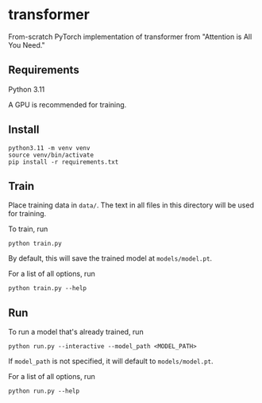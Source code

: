 # transformer

From-scratch PyTorch implementation of transformer from "Attention is All You Need."

## Requirements

Python 3.11

A GPU is recommended for training.

## Install

```
python3.11 -m venv venv
source venv/bin/activate
pip install -r requirements.txt
```

## Train

Place training data in `data/`. The text in all files in this directory will be used for training.

To train, run

```
python train.py
```

By default, this will save the trained model at `models/model.pt`.

For a list of all options, run

```
python train.py --help
```

## Run

To run a model that's already trained, run

```
python run.py --interactive --model_path <MODEL_PATH>
```

If `model_path` is not specified, it will default to `models/model.pt`.

For a list of all options, run

```
python run.py --help
```
